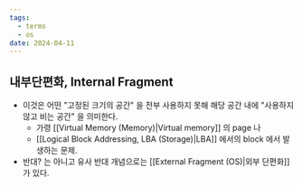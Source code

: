 ```yaml
---
tags:
  - terms
  - os
date: 2024-04-11
---
```

## 내부단편화, Internal Fragment

- 이것은 어떤 "고정된 크기의 공간" 을 전부 사용하지 못해 해당 공간 내에 "사용하지 않고 비는 공간" 을 의미한다.
	- 가령 [[Virtual Memory (Memory)|Virtual memory]] 의 page 나
	- [[Logical Block Addressing, LBA (Storage)|LBA]] 에서의 block 에서 발생하는 문제.
- 반대? 는 아니고 유사 반대 개념으로는 [[External Fragment (OS)|외부 단편화]] 가 있다.